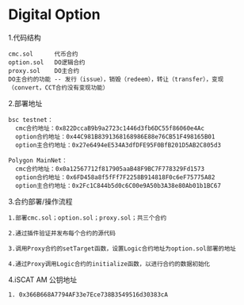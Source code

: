 # Digital Option
1.代码结构

    cmc.sol      代币合约 
    option.sol   DO逻辑合约 
    proxy.sol    DO主合约
    DO主合约的功能 -- 发行（issue），销毁（redeem），转让（transfer），变现（convert，CCT合约没有变现功能）

2.部署地址

    bsc testnet：
      cmc合约地址：0x822DccaB9b9a2723c1446d3fb6DC55f86060e4Ac
      option合约地址：0x44C981B8391368168986E88e76CB51F498165B01
      option主合约地址：0x27e6494eE534A3dfDFE95F0BfB201D5AB2C805d3 

    Polygon MainNet：
      cmc合约地址：0x0a12567712f817905aaB48F9BC7F778329Fd1573
      option合约地址：0x6FD458a8f5fFf7F2258B914818F0c6eF75775A82
      option主合约地址：0x2Fc1C844b5d0c6C00e9A50b3A38e80Ab01b1BC67   

  3.合约部署/操作流程
  
    1.部署cmc.sol；option.sol；proxy.sol；共三个合约
    
    2.通过插件验证并发布每个合约的源代码
    
    3.调用Proxy合约的setTarget函数，设置Logic合约地址为option.sol部署的地址
    
    4.通过Proxy调用Logic合约的initialize函数，以进行合约的数据初始化


  4.iSCAT AM 公钥地址
    
    1. 0x366B668A7794AF33e7Ece738B3549516d30383cA

